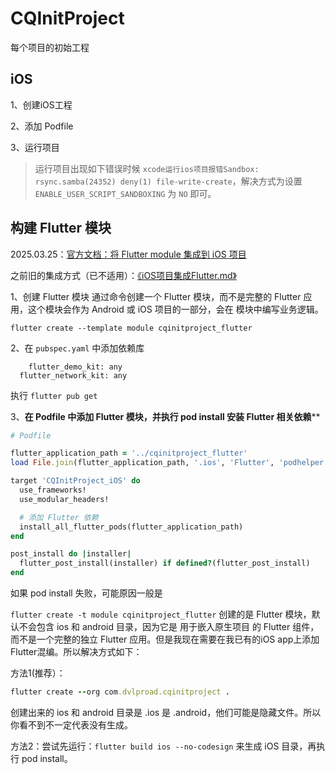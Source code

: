 # CQInitProject
每个项目的初始工程



## iOS

1、创建iOS工程

2、添加 Podfile

3、运行项目

>  运行项目出现如下错误时候 `xcode运行ios项目报错Sandbox: rsync.samba(24352) deny(1) file-write-create`，解决方式为设置 `ENABLE_USER_SCRIPT_SANDBOXING` 为 `NO` 即可。



## 构建 Flutter 模块

2025.03.25：[官方文档：将 Flutter module 集成到 iOS 项目](https://docs.flutter.cn/add-to-app/ios/project-setup)

之前旧的集成方式（已不适用）：[《iOS项目集成Flutter.md》](https://dvlproad.github.io/Flutter/2%E9%9B%86%E6%88%90/iOS%E9%A1%B9%E7%9B%AE%E9%9B%86%E6%88%90Flutter/)



1、创建 Flutter 模块 通过命令创建一个 Flutter 模块，而不是完整的 Flutter 应用，这个模块会作为 Android 或 iOS 项目的一部分，会在 模块中编写业务逻辑。

```
flutter create --template module cqinitproject_flutter
```

2、在 `pubspec.yaml` 中添加依赖库

```
	flutter_demo_kit: any
  flutter_network_kit: any
```

执行 `flutter pub get`

3、**在 Podfile 中添加 Flutter 模块，并执行 pod install 安装 Flutter 相关依赖****

```ruby
# Podfile

flutter_application_path = '../cqinitproject_flutter'
load File.join(flutter_application_path, '.ios', 'Flutter', 'podhelper.rb')

target 'CQInitProject_iOS' do
  use_frameworks! 
  use_modular_headers!

  # 添加 Flutter 依赖
  install_all_flutter_pods(flutter_application_path)
end

post_install do |installer|
  flutter_post_install(installer) if defined?(flutter_post_install)
end
```

如果 pod install 失败，可能原因一般是

`flutter create -t module cqinitproject_flutter` 创建的是 Flutter 模块，默认不会包含 ios 和 android 目录，因为它是 用于嵌入原生项目 的 Flutter 组件，而不是一个完整的独立 Flutter 应用。但是我现在需要在我已有的iOS app上添加Flutter混编。所以解决方式如下：

方法1(推荐）：

```ruby
flutter create --org com.dvlproad.cqinitproject .
```

创建出来的  ios 和 android 目录是 .ios 是 .android，他们可能是隐藏文件。所以你看不到不一定代表没有生成。

方法2：尝试先运行：`flutter build ios --no-codesign` 来生成 iOS 目录，再执行 pod install。







